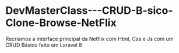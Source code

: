 # DevMasterClass---CRUD-B-sico-Clone-Browse-NetFlix
Recriamos a interface principal da Netflix com Html, Css e Js com um CRUD Básico feito em Laravel 8
